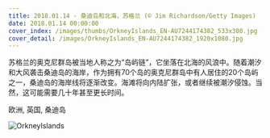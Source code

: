 ```yaml
---
title: 2018.01.14 - 桑迪岛和北海，苏格兰 (© Jim Richardson/Getty Images)
date: 2018.01.14 00:00:00
cover_index: /images/thumbs/OrkneyIslands_EN-AU7244174382_533x300.jpg
cover_detail: /images/OrkneyIslands_EN-AU7244174382_1920x1080.jpg
---
```


苏格兰的奥克尼群岛被当地人称之为“岛屿链”，它坐落在北海的风浪中。随着潮汐和大风袭击桑迪岛的海岸，作为拥有70个岛的奥克尼群岛中有人居住的20个岛屿之一，桑迪岛的海岸线将逐渐改变。海滩将向内陆扩张，或者继续被潮汐侵蚀。当然，这可能需要几十年甚至更长时间。

欧洲, 英国, 桑迪岛

![OrkneyIslands](/images/OrkneyIslands_EN-AU7244174382_1920x1080.jpg)
